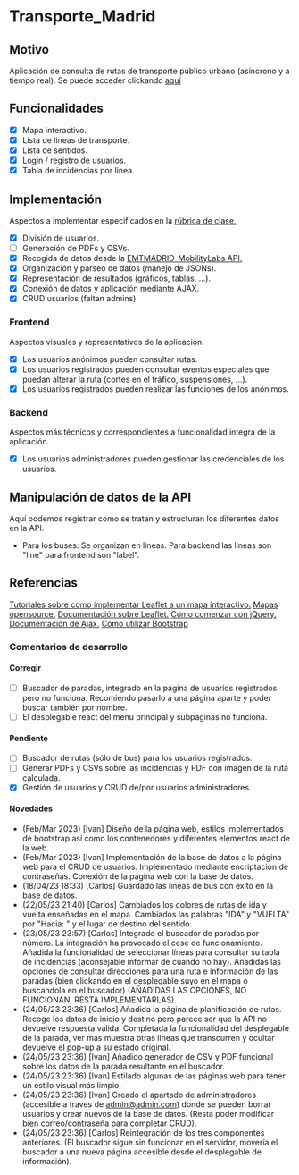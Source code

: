 # Transporte_Madrid


## Motivo
Aplicación de consulta de rutas de transporte público urbano (asíncrono y a tiempo real).
Se puede acceder clickando [aquí](http://webalumnos.tlm.unavarra.es:10731/pruebas_Carlos/)

## Funcionalidades
- [x] Mapa interactivo.
- [x] Lista de lineas de transporte.
- [x] Lista de sentidos.
- [x] Login / registro de usuarios.
- [x] Tabla de incidencias por linea.

## Implementación
Aspectos a implementar especificados en la [rúbrica de clase.](https://miaulario.unavarra.es/access/content/group/2022_0_240603_1_G/Practica/Criterios%20de%20correccion%20-%20Trabajo%20final.pdf)
- [x] División de usuarios.
- [ ] Generación de PDFs y CSVs.
- [x] Recogida de datos desde la [EMTMADRID-MobilityLabs API.](https://apidocs.emtmadrid.es/)
- [x] Organización y parseo de datos (manejo de JSONs).
- [x] Representación de resultados (gráficos, tablas, ...).
- [x] Conexión de datos y aplicación mediante AJAX.
- [x] CRUD usuarios (faltan admins)

### Frontend
Aspectos visuales y representativos de la aplicación.
- [x] Los usuarios anónimos pueden consultar rutas.
- [x] Los usuarios registrados pueden consultar eventos especiales que puedan alterar la ruta (cortes en el tráfico, suspensiones, ...).
- [x] Los usuarios registrados pueden realizar las funciones de los anónimos.

### Backend
Aspectos más técnicos y correspondientes a funcionalidad integra de la aplicación.
- [x] Los usuarios administradores pueden gestionar las credenciales de los usuarios.

## Manipulación de datos de la API
Aquí podemos registrar como se tratan y estructuran los diferentes datos en la API.
- Para los buses:   Se organizan en lineas.
                    Para backend las lineas son "line" para frontend son "label".

## Referencias
[Tutoriales sobre como implementar Leaflet a un mapa interactivo.](https://leafletjs.com/examples/quick-start/)
[Mapas opensource.](https://www.openstreetmap.org/#map=16/40.4167/-3.7033)
[Documentación sobre Leaflet.](https://leafletjs.com/reference.html) 
[Cómo comenzar con jQuery.](https://www.w3schools.com/jquery/jquery_get_started.asp)
[Documentación de Ajax.](http://api.jquery.com/jquery.ajax/)
[Cómo utilizar Bootstrap](https://getbootstrap.com/docs/5.3/getting-started/introduction/)


### Comentarios de desarrollo
#### Corregir
- [ ] Buscador de paradas, integrado en la página de usuarios registrados pero no funciona.
        Recomiendo pasarlo a una página aparte y poder buscar también por nombre.
- [ ] El desplegable react del menu principal y subpáginas no funciona.
#### Pendiente
- [ ] Buscador de rutas (sólo de bus) para los usuarios registrados.
- [ ] Generar PDFs y CSVs sobre las incidencias y PDF con imagen de la ruta calculada.
- [x] Gestión de usuarios y CRUD de/por usuarios administradores.
#### Novedades
- (Feb/Mar 2023)   [Ivan]    Diseño de la página web, estilos implementados de bootstrap así como los contenedores y diferentes elementos react
                             de la web.
- (Feb/Mar 2023)   [Ivan]    Implementación de la base de datos a la página web para el CRUD de usuarios. Implementado mediante encriptación de
                             contraseñas. Conexión de la página web con la base de datos.
- (18/04/23 18:33) [Carlos]  Guardado las líneas de bus con éxito en la base de datos.
- (22/05/23 21:40) [Carlos]  Cambiados los colores de rutas de ida y vuelta enseñadas en el mapa. Cambiados las palabras "IDA" y "VUELTA" por
                             "Hacia: " y el lugar de destino del sentido.
- (23/05/23 23:57) [Carlos]  Integrado el buscador de paradas por número. La integración ha provocado el cese de funcionamiento.
                             Añadida la funcionalidad de seleccionar líneas para consultar su tabla de incidencias (aconsejable informar de cuando no hay).
                             Añadidas las opciones de consultar direcciones para una ruta e información de las paradas (bien clickando en el desplegable suyo
                             en el mapa o buscandola en el buscador) (AÑADIDAS LAS OPCIONES, NO FUNCIONAN, RESTA IMPLEMENTARLAS).
- (24/05/23 23:36) [Carlos]  Añadida la página de planificación de rutas. Recoge los datos de inicio y destino pero parece ser que la API no devuelve
                             respuesta válida. Completada la funcionalidad del desplegable de la parada, ver mas muestra otras lineas que transcurren y ocultar
                             devuelve el pop-up a su estado original.
- (24/05/23 23:36) [Ivan]    Añadido generador de CSV y PDF funcional sobre los datos de la parada resultante en el buscador.
- (24/05/23 23:36) [Ivan]    Estilado algunas de las páginas web para tener un estilo visual más limpio.
- (24/05/23 23:36) [Ivan]    Creado el apartado de administradores (accesible a traves de admin@admin.com) donde se pueden borrar usuarios y crear nuevos de la
                             base de datos. (Resta poder modificar bien correo/contraseña para completar CRUD).
- (24/05/23 23:36) [Carlos]  Reintegración de los tres componentes anteriores. (El buscador sigue sin funcionar en el servidor, movería el buscador a una nueva página
                             accesible desde el desplegable de información).
